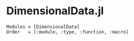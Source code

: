 # DimensionalData.jl

```@autodocs
Modules = [DimensionalData]
Order   = [:module, :type, :function, :macro]
```
